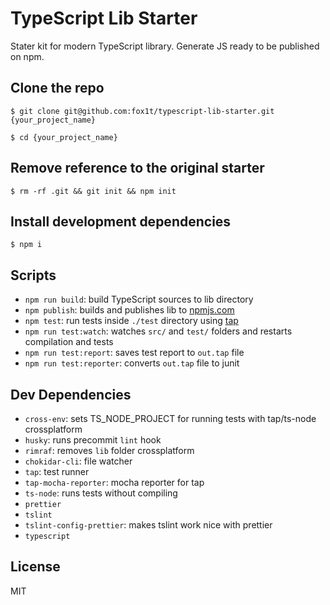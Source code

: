 # TypeScript Lib Starter
Stater kit for modern TypeScript library. Generate JS ready to be published on npm.

## Clone the repo
`$ git clone git@github.com:fox1t/typescript-lib-starter.git {your_project_name}`

`$ cd {your_project_name}`

## Remove reference to the original starter
`$ rm -rf .git && git init && npm init`

## Install development dependencies
`$ npm i`

## Scripts
- `npm run build`: build TypeScript sources to lib directory
- `npm publish`: builds and publishes lib to [npmjs.com](https://www.npmjs.com)
- `npm test`: run tests inside `./test` directory using [tap](https://www.npmjs.com/package/tap)
- `npm run test:watch`: watches `src/` and `test/` folders and restarts compilation and tests
- `npm run test:report`: saves test report to `out.tap` file
- `npm run test:reporter`: converts `out.tap` file to junit

## Dev Dependencies

- `cross-env`: sets TS_NODE_PROJECT for running tests with tap/ts-node crossplatform
- `husky`: runs precommit `lint` hook
- `rimraf`: removes `lib` folder crossplatform
- `chokidar-cli`: file watcher
- `tap`: test runner
- `tap-mocha-reporter`: mocha reporter for tap
- `ts-node`: runs tests without compiling
- `prettier`
- `tslint`
- `tslint-config-prettier`: makes tslint work nice with prettier
- `typescript`

## License

MIT

